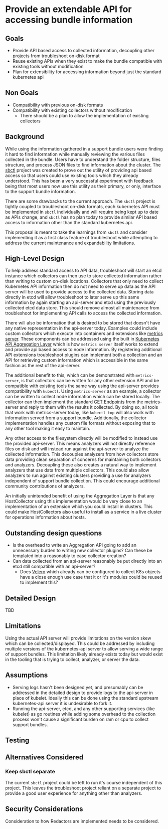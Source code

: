 # Provide an extendable API for accessing bundle information

## Goals

* Provide API based access to collected information, decoupling other projects from troubleshoot on-disk format
* Reuse existing APIs when they exist to make the bundle compatible with existing tools without modification
* Plan for extensibility for accessing information beyond just the standard kubernetes api

## Non Goals

* Compatibility with previous on-disk formats
* Compatibility with existing collectors without modification
  * There should be a plan to allow the implementation of existing collectors

## Background

While using the information gathered in a support bundle users were finding it hard to find information while manually reviewing the various files collected in the bundle. Users have to understand the folder structure, files structure, and process JSON files to find information about the cluster. The [sbctl](https://github.com/replicatedhq/sbctl) project was created to prove out the utility of providing api based access so that users could use existing tools which they already understood. This has been a very successful experiment with feedback being that most users now use this utility as their primary, or only, interface to the support bundle information.

There are some drawbacks to the current approach. The `sbctl` project is tightly coupled to troubleshoot on-disk formats, each kubernetes API must be implemented in `sbctl` individually and will require being kept up to date as APIs change, and `sbctl` has no plan today to provide similar API based access to information other than the standard kubernetes api.

This proposal is meant to take the learnings from `sbctl` and consider implementing it as a first class feature of troubleshoot while attempting to address the current maintenance and expandability limitations.

## High-Level Design

To help address standard access to API data, troubleshoot will start an etcd instance which collectors can then use to store collected information rather than writing to custom on-disk locations. Collectors that only need to collect Kubernetes API information then do not need to serve up data as the API server will be used to provide access to the collected data. Storing data directly in etcd will allow troubleshoot to later serve up this same information by again starting an api-server and etcd using the previously collected etcd data store. This should remove almost all maintenance from troubleshoot for implementing API calls to access the collected information.

There will also be information that is desired to be stored that doesn't have any native representation in the api-server today. Examples could include custom collectors which execute into containers and extensions like [metrics server](https://github.com/kubernetes-sigs/metrics-server). These components can be addressed using the built in [Kubernetes API Aggregation Layer](https://kubernetes.io/docs/concepts/extend-kubernetes/api-extension/apiserver-aggregation/) which is how `metrics server` itself works to extend and provide api based access to node information. By registering additional API extensions troubleshoot plugins can implement both a collection and an API for retrieving custom information which is accessible in the same fashion as the rest of the api-server.

The additional benefit to this, which can be demonstrated with `metrics-server`, is that collectors can be written for any other extension API and be compatible with existing tools the same way using the api-server provides compatibility with `kubectl`. Using `metrics-server` as an example, a collector can be written to collect node information which can be stored locally. The collector can then implement the standard [GET Endpoints](https://kubernetes.io/docs/concepts/extend-kubernetes/api-extension/apiserver-aggregation/) from the metrics-server and reply to them with the results it collected. By doing so, all tools that work with metrics-server today, like `kubectl top` will also work with information served from a support bundle. Additionally, the collector implementation handles any custom file formats without exposing that to any other tool making it easy to maintain.

Any other access to the filesystem directly will be modified to instead use the provided api-server. This means analyzers will not directly reference files on disk and will instead run against the api-server to analyze the collected information. This decouples analyzers from how collectors store data providing clean separation of concerns for maintaining both collectors and analyzers. Decoupling these also creates a natural way to implement analyzers that use data from multiple collectors. This could also allow analyzers to run against existing clusters providing a use for analyzers independent of support bundle collection. This could encourage additional community contributions of analyzers.

An initially unintended benefit of using the Aggregation Layer is that any HostCollector using this implementation would be very close to an implementation of an extension which you could install in clusters. This could make HostCollectors also useful to install as a service in a live cluster for operations information about hosts.

## Outstanding design questions

* Is the overhead to write an Aggregation API going to add an unnecessary burden to writing new collector plugins? Can these be templated into a reasonably to ease collector creation?
* Can data collected from an api-server reasonably be put directly into an etcd still compatible with an api-server?
  * Does [Velero](velero.io) which already can be configured to collect K8s objects have a close enough use case that it or it's modules could be reused to implement this?

## Detailed Design

TBD

## Limitations

Using the actual API server will provide limitations on the version skew which can be collected/displayed. This could be addressed by including multiple versions of the kubernetes-api server to allow serving a wide range of support bundles. This limitation likely already exists today but would exist in the tooling that is trying to collect, analyzer, or server the data.

## Assumptions

* Serving logs hasn't been designed yet, and presumably can be addressed in the detailed design to provide logs to the api-server in place of kubelet. Ideally this can be done using the standard upstream kubernetes-api server it is undesirable to fork it.
* Running the api-server, etcd, and any other supporting services (like kubelet) as go routines while adding some overhead to the collection process won't cause a significant burden on ram or cpu to collect support bundles.

## Testing

## Alternatives Considered

### Keep sbctl separate

The current `sbctl` project could be left to run it's course independent of this project. This leaves the troubleshoot project reliant on a separate project to provide a good user experience for anything other than analyzers.

## Security Considerations

Consideration to how Redactors are implemented needs to be considered.

